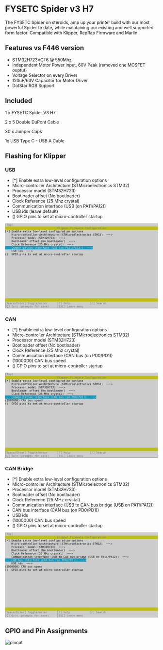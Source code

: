 # FYSETC Spider v3 H7

The FYSETC Spider on steroids, amp up your printer build with our most powerful Spider to date, while maintaining our existing and well supported form factor. Compatible with Klipper, RepRap Firmware and Marlin

## Features vs F446 version

- STM32H723VGT6 @ 550Mhz
- Independent Motor Power input, 60V Peak (removed one MOSFET ouptut)
- Voltage Selector on every Driver
- 120uF/63V Capacitor for Motor Driver 
- DotStar RGB Support

## Included

1 x FYSETC Spider V3 H7

2 x 5 Double DuPont Cable 

30 x Jumper Caps

1x USB Type C - USB A Cable

## Flashing for Klipper

### USB 

- [*] Enable extra low-level configuration options 
- Micro-controller Architecture (STMicroelectronics STM32)
- Processor model (STM32H723)
- Bootloader offset (No bootloader)
- Clock Reference (25 Mhz crystal)
- Communication interface (USB (on PA11/PA12))
- USB ids (leave default)
- () GPIO pins to set at micro-controller startup

![klipper-usb](images/klipper-usb.png)


### CAN

- [*] Enable extra low-level configuration options 
- Micro-controller Architecture (STMicroelectronics STM32)
- Processor model (STM32H723)
- Bootloader offset (No bootloader)
- Clock Reference (25 Mhz crystal)
- Communication interface (CAN bus (on PD0/PD1))
- (1000000) CAN bus speed
- () GPIO pins to set at micro-controller startup

![klipper-usb](images/klipper-can.png)


### CAN Bridge 

- [*] Enable extra low-level configuration options
- Micro-controller Architecture (STMicroelectronics STM32) 
- Processor model (STM32H723) 
- Bootloader offset (No bootloader) 
- Clock Reference (25 MHz crystal) 
- Communication interface (USB to CAN bus bridge (USB on PA11/PA12))
- CAN bus interface (CAN bus (on PD0/PD1)) 
- USB ids
- (1000000) CAN bus speed
- ()  GPIO pins to set at micro-controller startup


![klipper-usb](images/klipper-canbridge.png)


## GPIO and Pin Assignments 

![pinout](images/pinout.png)

